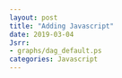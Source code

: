 ```yaml
---
layout: post
title: "Adding Javascript"
date: 2019-03-04
Jsrr:
- graphs/dag_default.ps
categories: Javascript
---
```


<style type="text/css"> #mynetwork { width: 600px; height: 400px; border: 1px solid lightgray; } </style>
